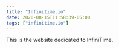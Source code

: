 ```yaml
---
title: "Infinitime.io"
date: 2020-08-15T11:58:39-05:00
tags: ["infinitime.io"]
---
```

 
This is the website dedicated to InfiniTime.
